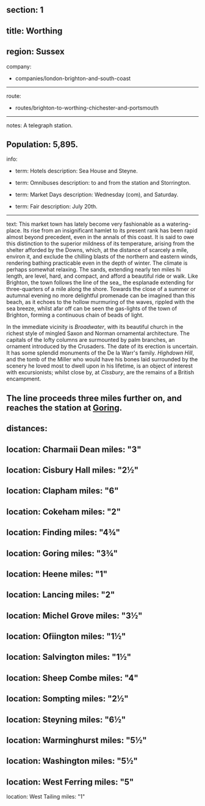 section: 1
----
title: Worthing
----
region: Sussex
----
company:
- companies/london-brighton-and-south-coast
----
route:
- routes/brighton-to-worthing-chichester-and-portsmouth
----
notes: A telegraph station.

Population: 5,895.
----
info:
- term: Hotels
  description: Sea House and Steyne.

- term: Omnibuses
  description: to and from the station and Storrington.

- term: Market Days
  description: Wednesday (com), and Saturday.

- term: Fair
  description: July 20th.
----
text: This market town has lately become very fashionable as a watering-place. Its rise from an insignificant hamlet to its present rank has been rapid almost beyond precedent, even in the annals of this coast. It is said to owe this distinction to the superior mildness of its temperature, arising from the shelter afforded by the Downs, which, at the distance of scarcely a mile, environ it, and exclude the chilling blasts of the northern and eastern winds, rendering bathing practicable even in the depth of winter. The climate is perhaps somewhat relaxing. The sands, extending nearly ten miles hi length, are level, hard, and compact, and afford a beautiful ride or walk. Like Brighton, the town follows the line of the sea,, the esplanade extending for three-quarters of a mile along the shore. Towards the close of a summer or autumnal evening no more delightful promenade can be imagined than this beach, as it echoes to the hollow murmuring of the waves, rippled with the sea breeze, whilst afar off can be seen the gas-lights of the town of Brighton, forming a continuous chain of beads of light.

In the immediate vicinity is *Broadwater*, with its beautiful church in the richest style of mingled Saxon and Norman ornamental architecture. The capitals of the lofty columns are surmounted by palm branches, an ornament introduced by the Crusaders. The date of its erection is uncertain. It has some splendid monuments of the De la Warr's family. *Highdown Hill*, and the tomb of the Miller who would have his bones laid surrounded by the scenery he loved most to dwell upon in his lifetime, is an object of interest with excursionists; whilst close by, at *Cissbury*, are the remains of a British encampment.

The line proceeds three miles further on, and reaches the station at [Goring](/stations/goring).
----
distances:
- 
  location: Charmaii Dean
  miles: "3"
- 
  location: Cisbury Hall
  miles: "2½"
- 
  location: Clapham
  miles: "6"
- 
  location: Cokeham
  miles: "2"
- 
  location: Finding
  miles: "4¾"
- 
  location: Goring
  miles: "3¾"
- 
  location: Heene
  miles: "1"
- 
  location: Lancing
  miles: "2"
- 
  location: Michel Grove
  miles: "3½"
- 
  location: Ofiington
  miles: "1½"
- 
  location: Salvington
  miles: "1½"
- 
  location: Sheep Combe
  miles: "4"
- 
  location: Sompting
  miles: "2½"
- 
  location: Steyning
  miles: "6½"
- 
  location: Warminghurst
  miles: "5½"
- 
  location: Washington
  miles: "5½"
- 
  location: West Ferring
  miles: "5"
- 
  location: West Tailing
  miles: "1"
